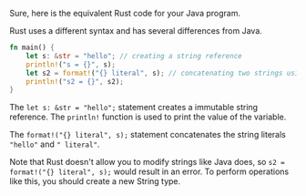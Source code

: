 Sure, here is the equivalent Rust code for your Java program. 

Rust uses a different syntax and has several differences from Java.

```rust
fn main() {
    let s: &str = "hello"; // creating a string reference
    println!("s = {}", s); 
    let s2 = format!("{} literal", s); // concatenating two strings using `format!` macro
    println!("s2 = {}", s2);
}
```

The `let s: &str = "hello";` statement creates a immutable string reference. The `println!` function is used to print the value of the variable.

The `format!("{} literal", s);` statement concatenates the string literals `"hello"` and `" literal"`. 

Note that Rust doesn't allow you to modify strings like Java does, so `s2 = format!("{} literal", s);` would result in an error. To perform operations like this, you should create a new String type.
